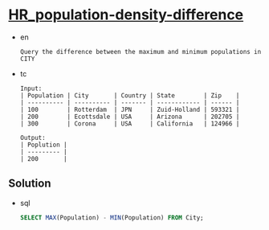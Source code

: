 # [HR_population-density-difference](https://www.hackerrank.com/challenges/population-density-difference)

* en

  ```en
  Query the difference between the maximum and minimum populations in CITY
  ```

* tc

  ```tc
  Input:
  | Population | City       | Country | State        | Zip    |
  | ---------- | ---------- | ------- | ------------ | ------ |
  | 100        | Rotterdam  | JPN     | Zuid-Holland | 593321 |
  | 200        | Ecottsdale | USA     | Arizona      | 202705 |
  | 300        | Corona     | USA     | California   | 124966 |

  Output:
  | Poplution |
  | --------- |
  | 200       |
  ```

## Solution

* sql

  ```sql
  SELECT MAX(Population) - MIN(Population) FROM City;
  ```
